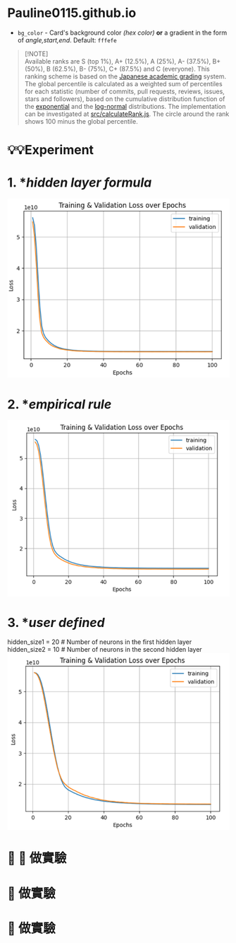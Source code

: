 # Pauline0115.github.io
*   `bg_color` - Card's background color *(hex color)* **or** a gradient in the form of *angle,start,end*. Default: `fffefe`
> [!NOTE]\
> Available ranks are S (top 1%), A+ (12.5%), A (25%), A- (37.5%), B+ (50%), B (62.5%), B- (75%), C+ (87.5%) and C (everyone). This ranking scheme is based on the [Japanese academic grading](https://wikipedia.org/wiki/Academic_grading_in_Japan) system. The global percentile is calculated as a weighted sum of percentiles for each statistic (number of commits, pull requests, reviews, issues, stars and followers), based on the cumulative distribution function of the [exponential](https://wikipedia.org/wiki/exponential_distribution) and the [log-normal](https://wikipedia.org/wiki/Log-normal_distribution) distributions. The implementation can be investigated at [src/calculateRank.js](https://github.com/anuraghazra/github-readme-stats/blob/master/src/calculateRank.js). The circle around the rank shows 100 minus the global percentile.

# 💡💡Experiment
# 1. *_hidden layer formula_
![Training & Validation Loss over Epochs](./chart/new_formula_1.png)
# 2. *_empirical rule_
![Training & Validation Loss over Epochs](./chart/empirical-rule.png)
# 3. *_user defined_
hidden_size1 = 20  # Number of neurons in the first hidden layer<br>
hidden_size2 = 10  # Number of neurons in the second hidden layer
![Training & Validation Loss over Epochs](./chart/user-defined.png)







# 🔦 :flashlight: 做實驗
# 🔎 做實驗
# 🤯 做實驗

